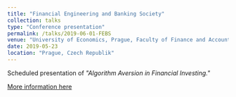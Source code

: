 ```yaml
---
title: "Financial Engineering and Banking Society"
collection: talks
type: "Conference presentation"
permalink: /talks/2019-06-01-FEBS
venue: "University of Economics, Prague, Faculty of Finance and Accounting"
date: 2019-05-23
location: "Prague, Czech Republik"
---
```


Scheduled presentation of <i>"Algorithm Aversion in Financial Investing."</i>

[More information here](https://www.febsociety.org/conferences/international-conferences/9th-international-conference/overview)
